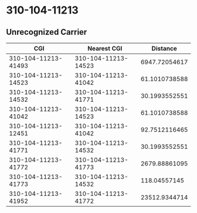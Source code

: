 # 310-104-11213
## Unrecognized Carrier


| CGI | Nearest CGI | Distance |
|-----|-------------|----------|
| 310-104-11213-41493 | 310-104-11213-14523 | 6947.72054617 |
| 310-104-11213-14523 | 310-104-11213-41042 | 61.1010738588 |
| 310-104-11213-14532 | 310-104-11213-41771 | 30.1993552551 |
| 310-104-11213-41042 | 310-104-11213-14523 | 61.1010738588 |
| 310-104-11213-12451 | 310-104-11213-41042 | 92.7512116465 |
| 310-104-11213-41771 | 310-104-11213-14532 | 30.1993552551 |
| 310-104-11213-41772 | 310-104-11213-41773 | 2679.88861095 |
| 310-104-11213-41773 | 310-104-11213-14532 | 118.04557145 |
| 310-104-11213-41952 | 310-104-11213-41772 | 23512.9344714 |

